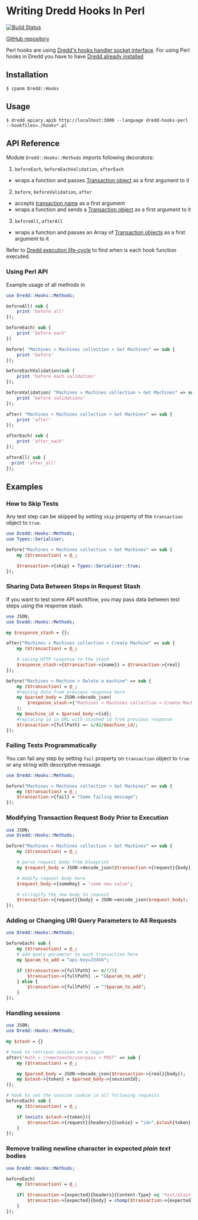 # Writing Dredd Hooks In Perl

[![Build Status](https://travis-ci.org/ungrim97/Dredd-Hooks.svg?branch=master)](https://travis-ci.org/ungrim97/Dredd-Hooks.svg?branch=master)

[GitHub repository](https://github.com/ungrim97/Dredd-Hooks)

Perl hooks are using [Dredd's hooks handler socket interface](hooks-new-language.md). For using Perl hooks in Dredd you have to have [Dredd already installed](quickstart.md)

## Installation

```
$ cpanm Dredd::Hooks
```

## Usage

```
$ dredd apiary.apib http://localhost:3000 --language dredd-hooks-perl --hookfiles=./hooks*.pl
```

## API Reference

Module `Dredd::Hooks::Methods` imports following decorators:

1. `beforeEach`, `beforeEachValidation`, `afterEach`
  - wraps a function and passes [Transaction object](hooks.md#transaction-object-structure) as a first argument to it

2. `before`, `beforeValidation`, `after`
  - accepts [transaction name](hooks.md#getting-transaction-names) as a first argument
  - wraps a function and sends a [Transaction object](hooks.md#transaction-object-structure) as a first argument to it

3. `beforeAll`, `afterAll`
  - wraps a function and passes an Array of [Transaction objects](hooks.md#transaction-object-structure) as a first argument to it

Refer to [Dredd execution life-cycle](execution-lifecycle.md) to find when is each hook function executed.

### Using Perl API

Example usage of all methods in

```perl
use Dredd::Hooks::Methods;

beforeAll( sub {
    print 'before all'
});

beforeEach( sub {
    print 'before each'
})

before( "Machines > Machines collection > Get Machines" => sub {
    print 'before'
});

beforeEachValidation(sub {
    print 'before each validation'
});

beforeValidation( "Machines > Machines collection > Get Machines" => sub {
    print 'before validations'
});

after( "Machines > Machines collection > Get Machines" => sub {
    print 'after'
});

afterEach( sub {
    print 'after_each'
});

afterAll( sub {
  print 'after_all'
});

```

## Examples

### How to Skip Tests

Any test step can be skipped by setting `skip` property of the `transaction` object to `true`.

```perl
use Dredd::Hooks::Methods;
use Types::Serialiser;

before("Machines > Machines collection > Get Machines" => sub {
    my ($transaction) = @_;

    $transaction->{skip} = Types::Serialiser::true;
});
```

### Sharing Data Between Steps in Request Stash

If you want to test some API workflow, you may pass data between test steps using the response stash.

```perl
use JSON;
use Dredd::Hooks::Methods;

my $response_stash = {};

after("Machines > Machines collection > Create Machine" => sub {
    my ($transaction) = @_;

    # saving HTTP response to the stash
    $response_stash->{$transaction->{name}} = $transaction->{real}
});

before("Machines > Machine > Delete a machine" => sub {
    my ($transaction) = @_;
    #reusing data from previous response here
    my $parsed_body = JSON->decode_json(
        $response_stash->{'Machines > Machines collection > Create Machine'}
    );
    my $machine_id = $parsed_body->{id};
    #replacing id in URL with stashed id from previous response
    $transaction->{fullPath} =~ s/42/$machine_id/;
});
```

### Failing Tests Programmatically

You can fail any step by setting `fail` property on `transaction` object to `true` or any string with descriptive message.

```perl
use Dredd::Hooks::Methods;

before("Machines > Machines collection > Get Machines" => sub {
    my ($transaction) = @_;
    $transaction->{fail} = "Some failing message";
});
```

### Modifying Transaction Request Body Prior to Execution

```perl
use JSON;
use Dredd::Hooks::Methods;

before("Machines > Machines collection > Get Machines" => sub {
    my ($transaction) = @_;

    # parse request body from blueprint
    my $request_body = JSON->decode_json($transaction->{request}{body});

    # modify request body here
    $request_body->{someKey} = 'some new value';

    # stringify the new body to request
    $transaction->{request}{body} = JSON->encode_json($request_body);
});
```

### Adding or Changing URI Query Parameters to All Requests

```perl
use Dredd::Hooks::Methods;

beforeEach( sub {
    my ($transaction) = @_;
    # add query parameter to each transaction here
    my $param_to_add = "api-key=23456";

    if ($transaction->{fullPath} =~ m/?/){
        $transaction->{fullPath} .= "&$param_to_add";
    } else {
        $transaction->{fullPath} .= "?$param_to_add";
    }
});
```

### Handling sessions

```perl
use JSON;
use Dredd::Hooks::Methods;

my $stash = {}

# hook to retrieve session on a login
after('Auth > /remoteauth/userpass > POST' => sub {
    my ($transaction) = @_;

    my $parsed_body = JSON->decode_json($transaction->{real}{body});
    my $stash->{token} = $parsed_body->{sessionId};
)};

# hook to set the session cookie in all following requests
beforeEach( sub {
    my ($transaction) = @_;

    if (exists $stash->{token}){
        $transaction->{request}{headers}{Cookie} = "id=".$stash{token};
    }
});
```


### Remove trailing newline character in expected _plain text_ bodies

```perl
use Dredd::Hooks::Methods;

beforeEach(
    my ($transaction) = @_;

    if( $transaction->{expected}{headers}{Content-Type} eq 'text/plain'){
        $transaction->{expected}{body} = chomp($transaction->{expected}{body});
    }
});
```
